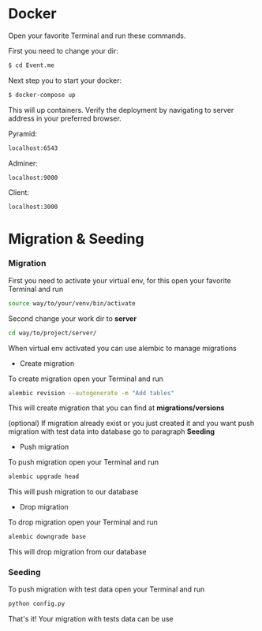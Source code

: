 # Docker #

Open your favorite Terminal and run these commands.

First you need to change your dir:
```sh
$ cd Event.me
```

Next step you to start your docker:
```sh
$ docker-compose up
```

This will up containers.
Verify the deployment by navigating to server address in your preferred browser.

Pyramid:
```sh
localhost:6543
```

Adminer:
```sh
localhost:9000
```

Client:
```sh
localhost:3000
```

# Migration & Seeding #

### Migration ###

First you need to activate your virtual env, for this open your favorite Terminal and run
```sh
source way/to/your/venv/bin/activate
```

Second change your work dir to **server**
```sh
cd way/to/project/server/
```

When virtual env activated you can use alembic to manage migrations

- Create migration

To create migration open your Terminal and run
```sh
alembic revision --autogenerate -m "Add tables"
```

This will create migration that you can find at **migrations/versions**

(optional) If migration already exist or you just created it and you want push migration with test data
into database go to paragraph **Seeding**

- Push migration

To push migration open your Terminal and run
```sh
alembic upgrade head
```

This will push migration to our database

- Drop migration

To drop migration open your Terminal and run
```sh
alembic downgrade base
```

This will drop migration from our database

### Seeding ###

To push migration with test data open your Terminal and run
```sh
python config.py
```

That's it! Your migration with tests data can be use
